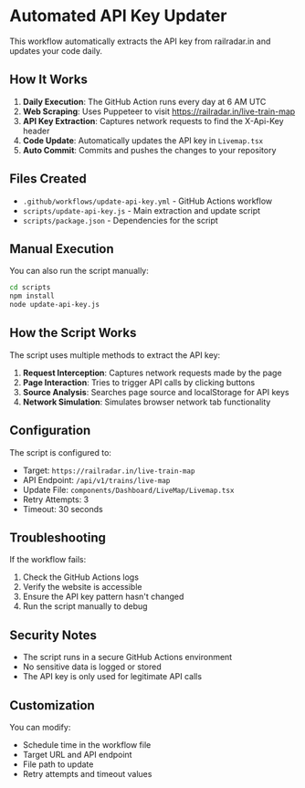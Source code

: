 # Automated API Key Updater

This workflow automatically extracts the API key from railradar.in and updates your code daily.

## How It Works

1. **Daily Execution**: The GitHub Action runs every day at 6 AM UTC
2. **Web Scraping**: Uses Puppeteer to visit https://railradar.in/live-train-map
3. **API Key Extraction**: Captures network requests to find the X-Api-Key header
4. **Code Update**: Automatically updates the API key in `Livemap.tsx`
5. **Auto Commit**: Commits and pushes the changes to your repository

## Files Created

- `.github/workflows/update-api-key.yml` - GitHub Actions workflow
- `scripts/update-api-key.js` - Main extraction and update script
- `scripts/package.json` - Dependencies for the script

## Manual Execution

You can also run the script manually:

```bash
cd scripts
npm install
node update-api-key.js
```

## How the Script Works

The script uses multiple methods to extract the API key:

1. **Request Interception**: Captures network requests made by the page
2. **Page Interaction**: Tries to trigger API calls by clicking buttons
3. **Source Analysis**: Searches page source and localStorage for API keys
4. **Network Simulation**: Simulates browser network tab functionality

## Configuration

The script is configured to:
- Target: `https://railradar.in/live-train-map`
- API Endpoint: `/api/v1/trains/live-map`
- Update File: `components/Dashboard/LiveMap/Livemap.tsx`
- Retry Attempts: 3
- Timeout: 30 seconds

## Troubleshooting

If the workflow fails:

1. Check the GitHub Actions logs
2. Verify the website is accessible
3. Ensure the API key pattern hasn't changed
4. Run the script manually to debug

## Security Notes

- The script runs in a secure GitHub Actions environment
- No sensitive data is logged or stored
- The API key is only used for legitimate API calls

## Customization

You can modify:
- Schedule time in the workflow file
- Target URL and API endpoint
- File path to update
- Retry attempts and timeout values
